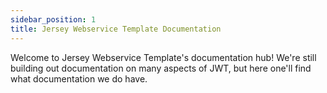 ```yaml
---
sidebar_position: 1
title: Jersey Webservice Template Documentation
---
```


Welcome to Jersey Webservice Template's documentation hub! We're still building out documentation on many aspects of
JWT, but here one'll find what documentation we do have.
